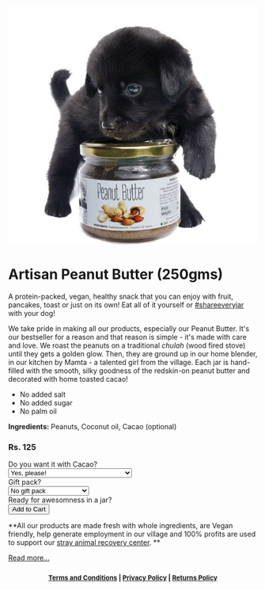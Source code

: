 <!-- 

Title: Peepal Farm Artisan Peanut Butter

-->
<img src="/images/pnt_btr_joey01_600.jpg" alt="Peanut Butter" id="mainimage"/>

Artisan Peanut Butter (250gms)
===

A protein-packed, vegan, healthy snack that you can enjoy with fruit, pancakes, toast or just on its own! Eat all of it yourself or <a href='https://www.facebook.com/hashtag/shareeveryjar' target='_blank'>#shareeveryjar</a> with your dog!

We take pride in making all our products, especially our Peanut Butter. It's our bestseller for a reason and that reason is simple - it's made with care and love. We roast the peanuts on a traditional _chulah_ (wood fired stove) until they gets a golden glow. Then, they are ground up in our home blender, in our kitchen by Mamta - a talented girl from the village. Each jar is hand-filled with the smooth, silky goodness of the redskin-on peanut butter and decorated with home toasted cacao!

* No added salt
* No added sugar
* No palm oil

**Ingredients:** Peanuts, Coconut oil, Cacao (optional) 

### Rs. 125

<form action="https://www.e-junkie.com/ecom/gb.php?c=cart&cl=328984&i=pntbtr250&ejc=2" method="POST" target="ej_ejc" accept-charset="UTF-8">
<input type="hidden" name="on0" value="Do you want it with Cacao?">
Do you want it with Cacao?<br>
<select name="os0">
<option value="Yes, please!">Yes, please!</option>
<option value="No, I will be sharing this with my dog :)">No, I will be sharing this with my dog :)</option>
</select><br>
Gift pack?<br>
<select name="o1">
<option value="No gift pack">No gift pack</option>
<option value="Gift pack for Rs. 5 more">Gift pack for Rs. 5 more</option>
</select><br>
Ready for awesomness in a jar?<br>
<input type="button" border="0"  value="Add to Cart" class="ec_ejc_thkbx" onClick="return EJEJC_lc(this.parentNode);">
</form>

**All our products are made fresh with whole ingredients, are Vegan friendly, help generate employment in our village and 100% profits are used to support our [stray animal recovery center](/?p=recovery). **

[Read more...](/?p=shop)

<center><div id="ownership" style="font-size:small; font-weight:bold; padding:10px;"><a href="/?p=terms">Terms and Conditions</a> | <a href="/?p=privacy">Privacy Policy</a> | <a href="/?p=returns">Returns Policy</a></div></center>
